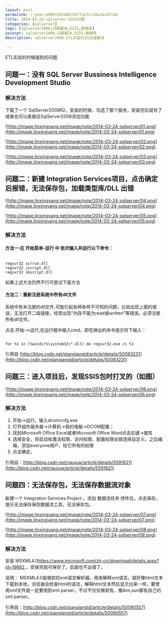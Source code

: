 ```yaml
---
layout: post
permalink: /:year/a000318540b7457fa23cc20a3acdfcb6
title: 2014-03-24-sqlserver-SSIS问题
categories: [sqlserver]
tags: [sqlserver2008,问题解决,SSIS,数据库]
excerpt: sqlserver2008,问题解决,SSIS,数据库
description: sqlserver2008,ETL实验SSIS出错解决

---
```




ETL实验的时候碰到的问题

## 问题一：没有 SQL Server Bussiness Intelligence Development Studio ##

### 解决方法 ###

下载了一个  SqlServer2008R2，安装的时候，勾选了那个服务，安装完后就有了
或者也可以直接往SqlServer2008添加功能

![http://image.linxingyang.net/image/note/2014-03-24-sqlserver/01.png](http://image.linxingyang.net/image/note/2014-03-24-sqlserver/01.png)

![http://image.linxingyang.net/image/note/2014-03-24-sqlserver/02.png](http://image.linxingyang.net/image/note/2014-03-24-sqlserver/02.png)

![http://image.linxingyang.net/image/note/2014-03-24-sqlserver/03.png](http://image.linxingyang.net/image/note/2014-03-24-sqlserver/03.png)

## 问题二：新建 Integration Services项目，点击确定后报错，无法保存包，加载类型库/DLL 出错 ##

![http://image.linxingyang.net/image/note/2014-03-24-sqlserver/04.png](http://image.linxingyang.net/image/note/2014-03-24-sqlserver/04.png)

![http://image.linxingyang.net/image/note/2014-03-24-sqlserver/05.png](http://image.linxingyang.net/image/note/2014-03-24-sqlserver/05.png)

### 解决方法 ###

#### 方法一:在 开始菜单-运行 中 依次输入并运行以下命令： ####

```

regsvr32 scrrun.dll  
regsvr32 jscript.dll 
regsvr32 vbscript.dll

```
 
如果上述方法仍然不行可尝试下面方法 

#### 方法二：重新注册系统中所有dll文件  ####

系统中有未注册的dll文件,可能引起各种各样不可知的问题，比如出现上面的错误，无法打开二级链接，经常出现“内存不能为read或written”等错误。必须注册所有dll文件。 

点击:开始-->运行,在运行框中输入cmd，即在弹出的命令提示符下输入：

```

for %1 in (%windir%\system32\*.dll) do regsvr32.exe /s %1

```

引用自 [http://blog.csdn.net/qianqianstd/article/details/50083231](http://blog.csdn.net/qianqianstd/article/details/50083231)


## 问题三：进入项目后，发现SSIS包时打叉的（如图） ##

![http://image.linxingyang.net/image/note/2014-03-24-sqlserver/06.png](http://image.linxingyang.net/image/note/2014-03-24-sqlserver/06.png)

### 解决方法 ###

1. 开始->运行，输入dcomcnfg.exe
2. 打开组件服务器->计算机->我的电脑->DCOM配置；
3. 找到Microsoft Office Excel或者Microsoft Office Word点击右键->属性
4. 选择安全，将启动和激活权限、访问权限、配置权限全部选择自定义，之后编辑，添加everyone用户，给它所有的权限
5. 点击确定。

引用自：[http://blog.csdn.net/naujuw/article/details/5591621](http://blog.csdn.net/naujuw/article/details/5591621)


## 问题四：无法保存包，无法保存数据流对象 ##

新建一个 Integration Services Project ，添加  数据流任务  控件后，点击保存，提示无法保存保存数据流工具，无法保存包。

![http://image.linxingyang.net/image/note/2014-03-24-sqlserver/07.png](http://image.linxingyang.net/image/note/2014-03-24-sqlserver/07.png)

![http://image.linxingyang.net/image/note/2014-03-24-sqlserver/08.png](http://image.linxingyang.net/image/note/2014-03-24-sqlserver/08.png)

### 解决方法 ###

安装  MSXML4.0[https://www.microsoft.com/zh-cn/download/details.aspx?id=19662 ](https://www.microsoft.com/zh-cn/download/details.aspx?id=19662 )，安装完就可保存了。后面也不出错了。

说明：
MSXML4.0是微软的xml语言解析器，用来解释xml语言。就好像html文本下载到本地，浏览器会检查html的语法，解释html文本然后显示出来一样。要使用xml文件就一定要用到xml parser。不过不仅仅微软有，像ibm,sun都有自己的xml parser。

引用自：[http://blog.csdn.net/qianqianstd/article/details/50090557](http://blog.csdn.net/qianqianstd/article/details/50090557)




